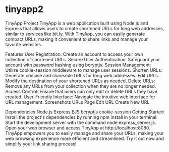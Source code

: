 # tinyapp2
TinyApp Project
TinyApp is a web application built using Node.js and Express that allows users to create shortened URLs for long web addresses, similar to services like bit.ly. With TinyApp, you can easily generate compact URLs, making it convenient to share links and manage your favorite websites.

Features
User Registration: Create an account to access your own collection of shortened URLs.
Secure User Authentication: Safeguard your account with password hashing using bcryptjs.
Session Management: Utilize cookie-session middleware to manage user sessions.
Shorten URLs: Generate concise and shareable URLs for long web addresses.
Edit URLs: Modify the destination of your shortened URLs as needed.
Delete URLs: Remove any URLs from your collection when they are no longer needed.
Access Control: Ensure that users can only edit or delete URLs they have created.
User-Friendly Interface: Navigate the intuitive web interface for URL management.
Screenshots
URLs Page
Edit URL
Create New URL

Dependencies
Node.js
Express
EJS
bcryptjs
cookie-session
Getting Started
Install the project's dependencies by running npm install in your terminal.
Start the development server with the command node express_server.js.
Open your web browser and access TinyApp at http://localhost:8080.
TinyApp empowers you to easily manage and share your URLs, making your web browsing experience more efficient and streamlined. Try it out now and simplify your link sharing process!
